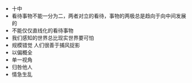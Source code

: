 - 十中
- 看待事物不能一分为二，两者对立的看待，事物的两极总是趋向于向中间发展的
- 不能仅仅直线化的看待事物
- 我们感知的世界总比现实世界要可怕
- 规模错觉 人们很善于捕风捉影
- 以偏概全
- 单一视角
- 归咎他人
- 情急生乱